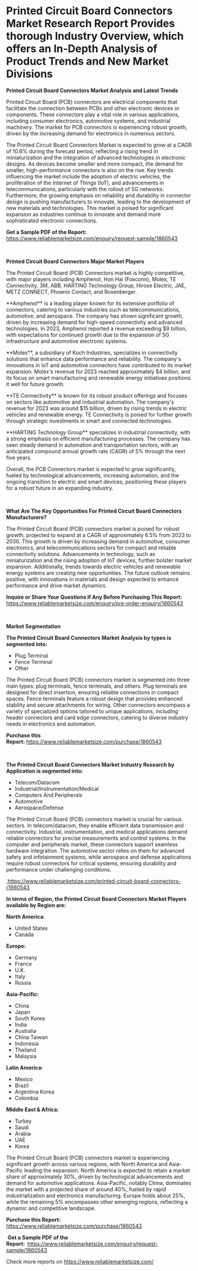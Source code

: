 <p><h1>Printed Circuit Board Connectors Market Research Report Provides thorough Industry Overview, which offers an In-Depth Analysis of Product Trends and New Market Divisions</h1></p><p><strong>Printed Circuit Board Connectors Market Analysis and Latest Trends</strong></p>
<p><p>Printed Circuit Board (PCB) connectors are electrical components that facilitate the connection between PCBs and other electronic devices or components. These connectors play a vital role in various applications, including consumer electronics, automotive systems, and industrial machinery. The market for PCB connectors is experiencing robust growth, driven by the increasing demand for electronics in numerous sectors.</p><p>The Printed Circuit Board Connectors Market is expected to grow at a CAGR of 10.6% during the forecast period, reflecting a rising trend in miniaturization and the integration of advanced technologies in electronic designs. As devices become smaller and more compact, the demand for smaller, high-performance connectors is also on the rise. Key trends influencing the market include the adoption of electric vehicles, the proliferation of the Internet of Things (IoT), and advancements in telecommunications, particularly with the rollout of 5G networks. Furthermore, the growing emphasis on reliability and durability in connector design is pushing manufacturers to innovate, leading to the development of new materials and technologies. This market is poised for significant expansion as industries continue to innovate and demand more sophisticated electronic connections.</p></p>
<p><strong>Get a Sample PDF of the Report:&nbsp;</strong> <a href="https://www.reliablemarketsize.com/enquiry/request-sample/1860543?utm_campaign=2520&utm_medium=2&utm_source=Github&utm_content=ia&utm_term=06042025&utm_id=printed-circuit-board-connectors">https://www.reliablemarketsize.com/enquiry/request-sample/1860543</a></p>
<p>&nbsp;</p>
<p><strong>Printed Circuit Board Connectors Major Market Players</strong></p>
<p><p>The Printed Circuit Board (PCB) Connectors market is highly competitive, with major players including Amphenol, Hon Hai (Foxconn), Molex, TE Connectivity, 3M, ABB, HARTING Technology Group, Hirose Electric, JAE, METZ CONNECT, Phoenix Contact, and Rosenberger.</p><p>**Amphenol** is a leading player known for its extensive portfolio of connectors, catering to various industries such as telecommunications, automotive, and aerospace. The company has shown significant growth, driven by increasing demand for high-speed connectivity and advanced technologies. In 2023, Amphenol reported a revenue exceeding $9 billion, with expectations for continued growth due to the expansion of 5G infrastructure and automotive electronic systems.</p><p>**Molex**, a subsidiary of Koch Industries, specializes in connectivity solutions that enhance data performance and reliability. The company's innovations in IoT and automotive connectors have contributed to its market expansion. Molex's revenue for 2023 reached approximately $4 billion, and its focus on smart manufacturing and renewable energy initiatives positions it well for future growth.</p><p>**TE Connectivity** is known for its robust product offerings and focuses on sectors like automotive and industrial automation. The company's revenue for 2023 was around $15 billion, driven by rising trends in electric vehicles and renewable energy. TE Connectivity is poised for further growth through strategic investments in smart and connected technologies.</p><p>**HARTING Technology Group** specializes in industrial connectivity, with a strong emphasis on efficient manufacturing processes. The company has seen steady demand in automation and transportation sectors, with an anticipated compound annual growth rate (CAGR) of 5% through the next five years.</p><p>Overall, the PCB Connectors market is expected to grow significantly, fueled by technological advancements, increasing automation, and the ongoing transition to electric and smart devices, positioning these players for a robust future in an expanding industry.</p></p>
<p>&nbsp;</p>
<p><strong>What Are The Key Opportunities For Printed Circuit Board Connectors Manufacturers?</strong></p>
<p><p>The Printed Circuit Board (PCB) connectors market is poised for robust growth, projected to expand at a CAGR of approximately 6.5% from 2023 to 2030. This growth is driven by increasing demand in automotive, consumer electronics, and telecommunications sectors for compact and reliable connectivity solutions. Advancements in technology, such as miniaturization and the rising adoption of IoT devices, further bolster market expansion. Additionally, trends towards electric vehicles and renewable energy systems are creating new opportunities. The future outlook remains positive, with innovations in materials and design expected to enhance performance and drive market dynamics.</p></p>
<p><strong>Inquire or Share Your Questions If Any Before Purchasing This Report:</strong> <a href="https://www.reliablemarketsize.com/enquiry/pre-order-enquiry/1860543?utm_campaign=2520&utm_medium=2&utm_source=Github&utm_content=ia&utm_term=06042025&utm_id=printed-circuit-board-connectors">https://www.reliablemarketsize.com/enquiry/pre-order-enquiry/1860543</a></p>
<p>&nbsp;</p>
<p><strong>Market Segmentation</strong></p>
<p><strong>The Printed Circuit Board Connectors Market Analysis by types is segmented into:</strong></p>
<p><ul><li>Plug Terminal</li><li>Fence Terminal</li><li>Other</li></ul></p>
<p><p>The Printed Circuit Board (PCB) connectors market is segmented into three main types: plug terminals, fence terminals, and others. Plug terminals are designed for direct insertion, ensuring reliable connections in compact spaces. Fence terminals feature a robust design that provides enhanced stability and secure attachments for wiring. Other connectors encompass a variety of specialized options tailored to unique applications, including header connectors and card edge connectors, catering to diverse industry needs in electronics and automation.</p></p>
<p><strong>Purchase this Report:&nbsp;</strong><a href="https://www.reliablemarketsize.com/purchase/1860543?utm_campaign=2520&utm_medium=2&utm_source=Github&utm_content=ia&utm_term=06042025&utm_id=printed-circuit-board-connectors">https://www.reliablemarketsize.com/purchase/1860543</a></p>
<p>&nbsp;</p>
<p><strong>The Printed Circuit Board Connectors Market Industry Research by Application is segmented into:</strong></p>
<p><ul><li>Telecom/Datacom</li><li>Industrial/Instrumentation/Medical</li><li>Computers And Peripherals</li><li>Automotive</li><li>Aerospace/Defense</li></ul></p>
<p><p>The Printed Circuit Board (PCB) connectors market is crucial for various sectors. In telecom/datacom, they enable efficient data transmission and connectivity. Industrial, instrumentation, and medical applications demand reliable connectors for precise measurements and control systems. In the computer and peripherals market, these connectors support seamless hardware integration. The automotive sector relies on them for advanced safety and infotainment systems, while aerospace and defense applications require robust connectors for critical systems, ensuring durability and performance under challenging conditions.</p></p>
<p><a href="https://www.reliablemarketsize.com/printed-circuit-board-connectors-r1860543?utm_campaign=2520&utm_medium=2&utm_source=Github&utm_content=ia&utm_term=06042025&utm_id=printed-circuit-board-connectors">&nbsp;https://www.reliablemarketsize.com/printed-circuit-board-connectors-r1860543</a></p>
<p><strong>In terms of Region, the Printed Circuit Board Connectors Market Players available by Region are:</strong></p>
<p>
    <p> <strong> North America: </strong>
        <ul>
            <li>United States</li>
            <li>Canada</li>
        </ul>
        </p> 
    <p> <strong> Europe: </strong>
        <ul>
            <li>Germany</li>
            <li>France</li>
            <li>U.K.</li>
            <li>Italy</li>
            <li>Russia</li>
        </ul>
        </p> 
    <p> <strong> Asia-Pacific: </strong>
        <ul>
            <li>China</li>
            <li>Japan</li>
            <li>South Korea</li>
            <li>India</li>
            <li>Australia</li>
            <li>China Taiwan</li>
            <li>Indonesia</li>
            <li>Thailand</li>
            <li>Malaysia</li>
        </ul>
        </p> 
    <p> <strong> Latin America: </strong>
        <ul>
            <li>Mexico</li>
            <li>Brazil</li>
            <li>Argentina Korea</li>
            <li>Colombia</li>
        </ul>
        </p> 
    <p> <strong> Middle East & Africa: </strong>
        <ul>
            <li>Turkey</li>
            <li>Saudi</li>
            <li>Arabia</li>
            <li>UAE</li>
            <li>Korea</li>
        </ul>
    </p>
    </p>
<p><p>The Printed Circuit Board (PCB) connectors market is experiencing significant growth across various regions, with North America and Asia-Pacific leading the expansion. North America is expected to retain a market share of approximately 30%, driven by technological advancements and demand for automotive applications. Asia-Pacific, notably China, dominates the market with a projected share of around 40%, fueled by rapid industrialization and electronics manufacturing. Europe holds about 25%, while the remaining 5% encompasses other emerging regions, reflecting a dynamic and competitive landscape.</p></p>
<p><strong>Purchase this Report: </strong><a href="https://www.reliablemarketsize.com/purchase/1860543?utm_campaign=2520&utm_medium=2&utm_source=Github&utm_content=ia&utm_term=06042025&utm_id=printed-circuit-board-connectors">https://www.reliablemarketsize.com/purchase/1860543</a></p>
<p>&nbsp;<strong>Get a Sample PDF of the Report:&nbsp;&nbsp;</strong><a href="https://www.reliablemarketsize.com/enquiry/request-sample/1860543?utm_campaign=2520&utm_medium=2&utm_source=Github&utm_content=ia&utm_term=06042025&utm_id=printed-circuit-board-connectors">https://www.reliablemarketsize.com/enquiry/request-sample/1860543</a></p>
<p><strong></strong></p>
<p>Check more reports on <a href="https://www.reliablemarketsize.com/?utm_campaign=2520&utm_medium=2&utm_source=Github&utm_content=ia&utm_term=06042025&utm_id=printed-circuit-board-connectors">https://www.reliablemarketsize.com/</a></p>